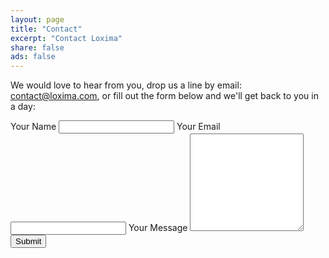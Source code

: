 ```yaml
---
layout: page
title: "Contact"
excerpt: "Contact Loxima"
share: false
ads: false
---
```


We would love to hear from you, drop us a line by email:
<a href="mailto:contact@loxima.com">contact@loxima.com</a>,
or fill out the form below and we'll get back to you in a day:
<div class="kwes-form">
    <form method="POST" action="https://kwes.io/api/foreign/forms/rqBxE8CIssaUFWCngvQS">
        <label for="name">Your Name</label>
        <input type="text" name="name" rules="required|max:255">
        <label for="name">Your Email</label>
        <input type="email" name="email" rules="required|max:255">
        <label for="name">Your Message</label>
        <textarea rows="10" name="message"></textarea>
        <button type="submit">Submit</button>
    </form>
</div>
<script src="/kwes.js"></script>
